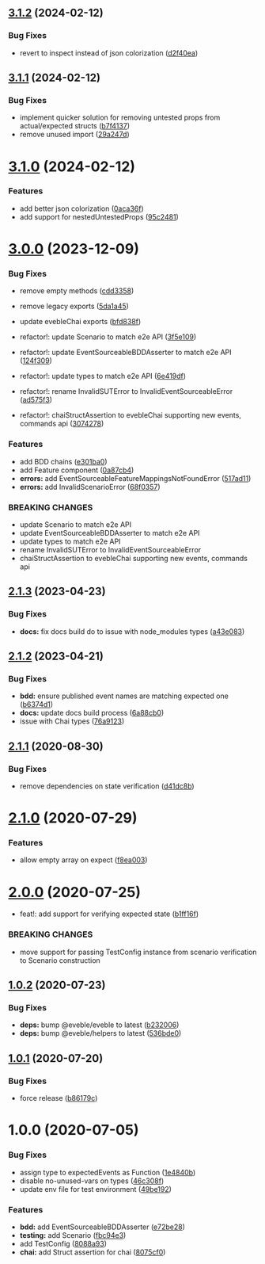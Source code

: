 ## [3.1.2](https://github.com/eveble/testing/compare/v3.1.1...v3.1.2) (2024-02-12)


### Bug Fixes

* revert to inspect instead of json colorization ([d2f40ea](https://github.com/eveble/testing/commit/d2f40eae52e8fe4a33ed3ddd217566fdcf116f8c))

## [3.1.1](https://github.com/eveble/testing/compare/v3.1.0...v3.1.1) (2024-02-12)


### Bug Fixes

* implement quicker solution for removing untested props from actual/expected structs ([b7f4137](https://github.com/eveble/testing/commit/b7f4137af02752a6c00c7e06d36a6664829d26fb))
* remove unused import ([29a247d](https://github.com/eveble/testing/commit/29a247d4092641df5466598c76d55010d8c47d28))

# [3.1.0](https://github.com/eveble/testing/compare/v3.0.0...v3.1.0) (2024-02-12)


### Features

* add better json colorization ([0aca36f](https://github.com/eveble/testing/commit/0aca36f1645d652af1cf963be389dc28177d3d6f))
* add support for nestedUntestedProps ([95c2481](https://github.com/eveble/testing/commit/95c24817136aee5553c52ad8cd45339acf6765dc))

# [3.0.0](https://github.com/eveble/testing/compare/v2.1.3...v3.0.0) (2023-12-09)


### Bug Fixes

* remove empty methods ([cdd3358](https://github.com/eveble/testing/commit/cdd3358dc042e0009e037b0830bdadf6e33c6e0e))
* remove legacy exports ([5da1a45](https://github.com/eveble/testing/commit/5da1a45773fb2fa460c1b8074040444ed6595ee9))
* update evebleChai exports ([bfd838f](https://github.com/eveble/testing/commit/bfd838f2e1c7e0636def8d8295806a0a1c406d9a))


* refactor!: update Scenario to match e2e API ([3f5e109](https://github.com/eveble/testing/commit/3f5e10944b2e0e90e824dd7467e14fa1560eaef6))
* refactor!: update EventSourceableBDDAsserter to match e2e API ([124f309](https://github.com/eveble/testing/commit/124f309c69a1f4262c77d852bd6add348fa7237e))
* refactor!: update types to match e2e API ([6e419df](https://github.com/eveble/testing/commit/6e419df964ee39c601f605e7e1ade7618061a0df))
* refactor!: rename InvalidSUTError to InvalidEventSourceableError ([ad575f3](https://github.com/eveble/testing/commit/ad575f31bd10915f00f796d1ba99790a30873561))
* refactor!: chaiStructAssertion to evebleChai supporting new events, commands api ([3074278](https://github.com/eveble/testing/commit/3074278b7753d51382b824f4acbd525a52ae7b6d))


### Features

* add BDD chains ([e301ba0](https://github.com/eveble/testing/commit/e301ba0e2e7902a033bb1f956fceef460235386c))
* add Feature component ([0a87cb4](https://github.com/eveble/testing/commit/0a87cb4b7731cc8e6894f14a220bafee20a50ca6))
* **errors:** add EventSourceableFeatureMappingsNotFoundError ([517ad11](https://github.com/eveble/testing/commit/517ad11d09f24d2514426c7a8c5a7cf85aa915c1))
* **errors:** add InvalidScenarioError ([68f0357](https://github.com/eveble/testing/commit/68f0357e87bfc1352d413c32993ab714f8776417))


### BREAKING CHANGES

* update Scenario to match e2e API
* update EventSourceableBDDAsserter to match e2e API
* update types to match e2e API
* rename InvalidSUTError to InvalidEventSourceableError
* chaiStructAssertion to evebleChai supporting new events, commands api

## [2.1.3](https://github.com/eveble/testing/compare/v2.1.2...v2.1.3) (2023-04-23)


### Bug Fixes

* **docs:** fix docs build do to issue with node_modules types ([a43e083](https://github.com/eveble/testing/commit/a43e08377cfbc5636e04351e8ee84f889fb35e0d))

## [2.1.2](https://github.com/eveble/testing/compare/v2.1.1...v2.1.2) (2023-04-21)


### Bug Fixes

* **bdd:** ensure published event names are matching expected one ([b6374d1](https://github.com/eveble/testing/commit/b6374d129654c3e0ed76f98ca83f59ee2b3612eb))
* **docs:** update docs build process ([6a88cb0](https://github.com/eveble/testing/commit/6a88cb09bca61295667f3e2f5e9ba18db52c2aa8))
* issue with Chai types ([76a9123](https://github.com/eveble/testing/commit/76a9123f805d0606b82fbe683e63762946df5970))

## [2.1.1](https://github.com/eveble/testing/compare/v2.1.0...v2.1.1) (2020-08-30)


### Bug Fixes

* remove dependencies on state verification ([d41dc8b](https://github.com/eveble/testing/commit/d41dc8bb3befa2011837f5967183a48b4443f8a2))

# [2.1.0](https://github.com/eveble/testing/compare/v2.0.0...v2.1.0) (2020-07-29)


### Features

* allow empty array on expect ([f8ea003](https://github.com/eveble/testing/commit/f8ea003f347461758a68f375e766359566980a8f))

# [2.0.0](https://github.com/eveble/testing/compare/v1.0.2...v2.0.0) (2020-07-25)


* feat!: add support for verifying expected state ([b1ff16f](https://github.com/eveble/testing/commit/b1ff16f1971e7ce1f35701afc44207dc51a77cba))


### BREAKING CHANGES

* move support for passing TestConfig instance from scenario verification to Scenario construction

## [1.0.2](https://github.com/eveble/testing/compare/v1.0.1...v1.0.2) (2020-07-23)


### Bug Fixes

* **deps:** bump @eveble/eveble to latest ([b232006](https://github.com/eveble/testing/commit/b232006aa1fffa985f9690bdb377c2bf8e0b8547))
* **deps:** bump @eveble/helpers to latest ([536bde0](https://github.com/eveble/testing/commit/536bde048ed428908f3562fb95285cb1e8a678cb))

## [1.0.1](https://github.com/eveble/testing/compare/v1.0.0...v1.0.1) (2020-07-20)


### Bug Fixes

* force release ([b86179c](https://github.com/eveble/testing/commit/b86179c3636f3d720a3f55f7e2f501b6f9b14b81))

# 1.0.0 (2020-07-05)


### Bug Fixes

* assign type to expectedEvents as Function ([1e4840b](https://github.com/eveble/testing/commit/1e4840ba092290d3d6dc50ff4f5cc963936a4f1e))
* disable no-unused-vars on types ([46c308f](https://github.com/eveble/testing/commit/46c308f50482f20a2d1ac3e3b923110da1779767))
* update env file for test environment ([49be192](https://github.com/eveble/testing/commit/49be1928a82f2a4b9426e871fc27d1d0fa4a84ab))


### Features

* **bdd:** add EventSourceableBDDAsserter ([e72be28](https://github.com/eveble/testing/commit/e72be28739bc4c9a4557c81198d2d9b0908da2b1))
* **testing:** add Scenario ([fbc94e3](https://github.com/eveble/testing/commit/fbc94e300f2704e0a4801b97d54a820e5b7fe3ae))
* add TestConfig ([8088a93](https://github.com/eveble/testing/commit/8088a93e9ce7738e378111f9dade696529e34649))
* **chai:** add Struct assertion for chai ([8075cf0](https://github.com/eveble/testing/commit/8075cf0bb73471dfd16cee021ecd41f9859dc348))
